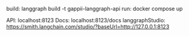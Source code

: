 
build: langgraph build -t gappii-langgraph-api
run: docker compose up


API: localhost:8123
Docs: localhost:8123/docs
langgraphStudio: https://smith.langchain.com/studio/?baseUrl=http://127.0.0.1:8123